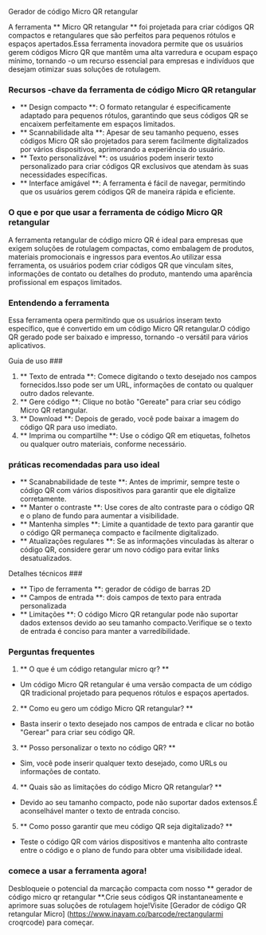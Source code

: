 Gerador de código Micro QR retangular

A ferramenta ** Micro QR retangular ** foi projetada para criar códigos QR compactos e retangulares que são perfeitos para pequenos rótulos e espaços apertados.Essa ferramenta inovadora permite que os usuários gerem códigos Micro QR que mantêm uma alta varredura e ocupam espaço mínimo, tornando -o um recurso essencial para empresas e indivíduos que desejam otimizar suas soluções de rotulagem.

### Recursos -chave da ferramenta de código Micro QR retangular

- ** Design compacto **: O formato retangular é especificamente adaptado para pequenos rótulos, garantindo que seus códigos QR se encaixem perfeitamente em espaços limitados.
- ** Scannabilidade alta **: Apesar de seu tamanho pequeno, esses códigos Micro QR são projetados para serem facilmente digitalizados por vários dispositivos, aprimorando a experiência do usuário.
- ** Texto personalizável **: os usuários podem inserir texto personalizado para criar códigos QR exclusivos que atendam às suas necessidades específicas.
- ** Interface amigável **: A ferramenta é fácil de navegar, permitindo que os usuários gerem códigos QR de maneira rápida e eficiente.

### O que e por que usar a ferramenta de código Micro QR retangular

A ferramenta retangular de código micro QR é ideal para empresas que exigem soluções de rotulagem compactas, como embalagem de produtos, materiais promocionais e ingressos para eventos.Ao utilizar essa ferramenta, os usuários podem criar códigos QR que vinculam sites, informações de contato ou detalhes do produto, mantendo uma aparência profissional em espaços limitados.

### Entendendo a ferramenta

Essa ferramenta opera permitindo que os usuários inseram texto específico, que é convertido em um código Micro QR retangular.O código QR gerado pode ser baixado e impresso, tornando -o versátil para vários aplicativos.

Guia de uso ###

1. ** Texto de entrada **: Comece digitando o texto desejado nos campos fornecidos.Isso pode ser um URL, informações de contato ou qualquer outro dados relevante.
2. ** Gere código **: Clique no botão "Gereate" para criar seu código Micro QR retangular.
3. ** Download **: Depois de gerado, você pode baixar a imagem do código QR para uso imediato.
4. ** Imprima ou compartilhe **: Use o código QR em etiquetas, folhetos ou qualquer outro materiais, conforme necessário.

### práticas recomendadas para uso ideal

- ** Scanabnabilidade de teste **: Antes de imprimir, sempre teste o código QR com vários dispositivos para garantir que ele digitalize corretamente.
- ** Manter o contraste **: Use cores de alto contraste para o código QR e o plano de fundo para aumentar a visibilidade.
- ** Mantenha simples **: Limite a quantidade de texto para garantir que o código QR permaneça compacto e facilmente digitalizado.
- ** Atualizações regulares **: Se as informações vinculadas às alterar o código QR, considere gerar um novo código para evitar links desatualizados.

Detalhes técnicos ###

- ** Tipo de ferramenta **: gerador de código de barras 2D
- ** Campos de entrada **: dois campos de texto para entrada personalizada
- ** Limitações **: O código Micro QR retangular pode não suportar dados extensos devido ao seu tamanho compacto.Verifique se o texto de entrada é conciso para manter a varredibilidade.

### Perguntas frequentes

1. ** O que é um código retangular micro qr? **
- Um código Micro QR retangular é uma versão compacta de um código QR tradicional projetado para pequenos rótulos e espaços apertados.

2. ** Como eu gero um código Micro QR retangular? **
- Basta inserir o texto desejado nos campos de entrada e clicar no botão "Gerear" para criar seu código QR.

3. ** Posso personalizar o texto no código QR? **
- Sim, você pode inserir qualquer texto desejado, como URLs ou informações de contato.

4. ** Quais são as limitações do código Micro QR retangular? **
- Devido ao seu tamanho compacto, pode não suportar dados extensos.É aconselhável manter o texto de entrada conciso.

5. ** Como posso garantir que meu código QR seja digitalizado? **
- Teste o código QR com vários dispositivos e mantenha alto contraste entre o código e o plano de fundo para obter uma visibilidade ideal.

### comece a usar a ferramenta agora!

Desbloqueie o potencial da marcação compacta com nosso ** gerador de código micro qr retangular **.Crie seus códigos QR instantaneamente e aprimore suas soluções de rotulagem hoje!Visite [Gerador de código QR retangular Micro] (https://www.inayam.co/barcode/rectangularmi croqrcode) para começar.